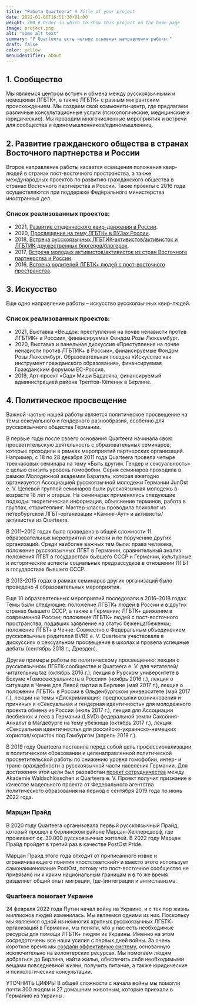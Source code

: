 ```yaml
---
title: "Работа Quarteera" # Title of your project
date: 2022-01-06T16:51:38+01:00
weight: 200 # Order in which to show this project on the home page
image: project.png
alt: "some alt text"
summary: "У Quarteera есть четыре основных направления работы."
draft: false
color: yellow
menuIdentifier: about
---
```


## 1. Сообщество

Мы являемся центром встреч и обмена между русскоязычными и немецкими ЛГБТК+, а также ЛГБТК+ с разным мигрантским происхождением. Мы создаем свой комьюнити-центр, где предлагаем различные консультационные услуги (психологические, медицинские и юридические). Мы проводим многочисленные мероприятия и встречи для сообщества и единомышленников/единомышленниц.

## 2. Развитие гражданского общества в странах Восточного партнерства и России

Второе направление работы касается освещения положения квир-людей в странах пост-восточного пространства, а также международных проектов по развитию гражданского общества в странах Восточного партнерства и России. Такие проекты с 2016 года осуществляются при поддержке Федерального министерства иностранных дел. 

### Список реализованных проектов:

- 2021, [Развитие студенческого квир-движения в России](https://deploy-preview-6--quarteera-site-dev.netlify.app/projects/qib2021/).
- 2020, [Просвещение на тему ЛГБТК+ в ВУЗах России](https://qib20.quarteera.de/).
- 2018, [Встреча русскоязычных ЛГБТИК-активистов/активисток и ЛГБТИК-дружественных блогеров/блогерок](https://qib18.quarteera.de/). 
- 2017, [Встреча молодых активистов/активисток из стран Восточного партнерства и России](https://qib17.quarteera.de/).
- 2016, [Встреча родителей ЛГБТК+ людей с пост-восточного пространства](http://quarteera.tilda.ws/). 

## 3. Искусство

Еще одно направление работы – искусство русскоязычных квир-людей. 

### Список реализованных проектов:

- 2021, Выставка «Вещдок: преступления на почве ненависти против ЛГБТИК+ в России», финансируемая Фондом Розы Люксембург. 
- 2020, Выставка и панельная дискуссия «Преступления на почве ненависти против ЛГБТИК+ в России», финансируемые Фондом Розы Люксембург. 
Образовательная поездка «Искусство как инструмент гражданского образования», финансируемая Гражданским форумом ЕС-Россия.
- 2019, Арт-проект «Сад» Миши Бадасяна, финансируемый администрацией района Трептов-Кёпеник в Берлине.

## 4. Политическое просвещение

Важной частью нашей работы является политическое просвещение на темы сексуального и гендерного разнообразия, особенно для русскоязычного общества Германии.

В первые годы после своего основания Quarteera начинала свою просветительскую деятельность с образовательных семинаров, которые проходили в рамках мероприятий партнерских организаций. Например, с 18 по 28 декабря 2011 года Quarteera провела четыре трехчасовых семинара на тему «Быть другим. Гендер и сексуальность» с целью снизить уровень гомофобии. Серия семинаров проходила в рамках Молодежной академии Бараталь, которая ежегодно организуется Ассоциацией русскоязычной молодежи Германии JunOst e. V. 
Целевой группой семинаров были русскоязычная молодежь в возрасте 18 лет и старше. На семинарах применялись следующие подходы: теоретическая информация, объяснение терминов, работа в группах, сторителлинг. Мастер-классы проводила психолог из петербургской ЛГБТ-организации «Каминг-Аут» и активисты/активистки из Quarteera. 

В 2011–2012 годах было проведено в общей сложности 11 образовательных мероприятий от имени и по поручению других организаций. Среди наиболее важных тем были: права человека, положение русскоязычных ЛГБТ в Германии, сравнительный анализ положения ЛГБТ в государствах бывшего СССР и Германии, культурные и исторические аспекты социальных предрассудков в отношении ЛГБТ в государствах бывшего СССР. 

В 2013-2015 годах в рамках семинаров других организаций было проведено 4 образовательных мероприятия. 

Еще 10 образовательных мероприятий последовали в 2016–2018 годах. Темы были следующие: положение ЛГБТК+ людей в России и в других странах бывшего СССР, а также в Германии; ЛГБТК+ движение в современной России; положение ЛГБТК+ людей с пост-восточного пространства, подавших заявление на статус беженца/беженки; положение ЛГБТ+ в Чечне. Совместно с Федеральным объединением русскоязычных родителей BVRE e. V. Quarteera участвовала в дискуссиях о сексуальном просвещение в школах и провела успешные дебаты (сентябрь 2018 г., Дрезден).

Другие примеры работы по политическому просвещению: лекция о русскоязычном ЛГБТК-сообществе и Quarteera e. V. для читателей/читательниц taz (октябрь 2016 г.), лекция в Рурском университете в Бохуме «Гомосексуальнисть в России» (ноябрь 2016 г.), лекция о ситуации в Чечне для Левой партии в Берлине (май 2017 г.), лекция о положении ЛГБТК+ в России в Ольденбургском университете (май 2017 г.), лекции на темы «Дискриминация: предпосылки возникновения и причины» и «Сексуальная и гендерная идентичность» для молодежного проекта обмена из России (июль 2017 г.), лекция для Ассоциации лесбиянок и геев в Германии (LSVD) федеральной земли Саксония-Анхальт в Магдебурге на тему убежища (октябрь 2017 г.), лекция «Сексуальная идентичность» для российско-украинско-немецких хористов/хористок под Гамбургом (апрель 2018 г.).

В 2019 году Quarteera поставила перед собой цель профессионализации в политическом образовании и целенаправленной политической просветительской работы по снижению уровня гомофобии, интер- и транс-враждебности в русскоязычной части населения Германии. Для достижения этой цели был разработан [проект сотрудничества](/content/ru/projects/raznoobrasije/index.md) между Akademie Waldschlösschen и Quarteera e. V. Проект получил признание в качестве модельного проекта от Федерального агентства политического образования на период с сентября 2019 года по июнь 2022 года. 

### Марцан Прайд

В 2020 году Quarteera организовала первый русскоязычный Прайд, который прошел в берлинском районе Марцан-Хеллерсдорф, где проживают ок. 30.000 русскоязычных жителей. В 2022 году Марцан Прайд пройдет в третий раз в качестве PostOst Pride. 

Марцан Прайд этого года отходит от приписанного извне и ограничивающего понятия «постсоветский» и вместо этого использует самонаименование PostOst, потому что пост-восточное сообщество не привязано ни к каким национальным границам и в то же время разделяет общий опыт миграции, (де-)интеграции и антиславизма.

### Quarteera помогает Украине 

24 февраля 2022 года Путин начал войну на Украине, и с тех пор жизнь миллионов людей изменилась. Мы являемся одними из них. Поскольку мы являемся одной из немногих крупных русскоязычных ЛГБТК+ организаций в Германии, мы поняли, что у нас есть необходимые ресурсы для помощи ЛГБТК+ людям из Украины. Именно на этом сосредоточены все наши усилия с первых дней войны. За очень короткое время мы [создали эффективную систему](https://deploy-preview-6--quarteera-site-dev.netlify.app/projects/help_ukraine/), основанную исключительно на волонтерских ресурсах. Мы помогаем людям добраться до Берлина, найти жилье, обеспечить себя необходимыми вещами повседневной жизни, получить питание, а также юридические и психологические консультации. 

УТОЧНИТЬ ЦИФРЫ В общей сложности с начала войны мы помогли почти 300 людям и 27 домашним животным, которые приехали в Германию из Украины.